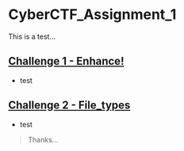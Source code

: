 # CyberCTF_Assignment_1

This is a test...

## [Challenge 1 - Enhance!](C1_Enhance!.md)

* test

## [Challenge 2 - File_types](C2_File_types.md)

* test


> Thanks...
